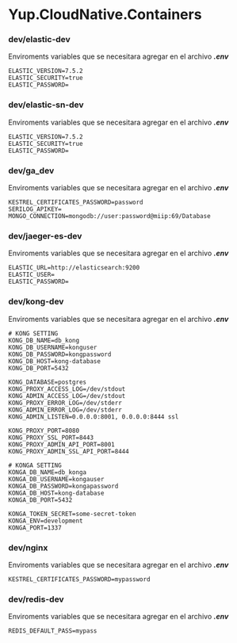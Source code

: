 # Yup.CloudNative.Containers


### dev/elastic-dev
Enviroments variables que se necesitara agregar en el archivo
***.env***
```
ELASTIC_VERSION=7.5.2
ELASTIC_SECURITY=true
ELASTIC_PASSWORD=
```

### dev/elastic-sn-dev
Enviroments variables que se necesitara agregar en el archivo
***.env***
```
ELASTIC_VERSION=7.5.2
ELASTIC_SECURITY=true
ELASTIC_PASSWORD=
```

### dev/ga_dev
Enviroments variables que se necesitara agregar en el archivo
***.env***
```
KESTREL_CERTIFICATES_PASSWORD=password
SERILOG_APIKEY=
MONGO_CONNECTION=mongodb://user:password@miip:69/Database
```

### dev/jaeger-es-dev
Enviroments variables que se necesitara agregar en el archivo
***.env***
```
ELASTIC_URL=http://elasticsearch:9200
ELASTIC_USER=
ELASTIC_PASSWORD=
```

### dev/kong-dev
Enviroments variables que se necesitara agregar en el archivo
***.env***
```
# KONG SETTING
KONG_DB_NAME=db_kong
KONG_DB_USERNAME=konguser
KONG_DB_PASSWORD=kongpassword
KONG_DB_HOST=kong-database
KONG_DB_PORT=5432

KONG_DATABASE=postgres
KONG_PROXY_ACCESS_LOG=/dev/stdout
KONG_ADMIN_ACCESS_LOG=/dev/stdout
KONG_PROXY_ERROR_LOG=/dev/stderr
KONG_ADMIN_ERROR_LOG=/dev/stderr
KONG_ADMIN_LISTEN=0.0.0.0:8001, 0.0.0.0:8444 ssl

KONG_PROXY_PORT=8080
KONG_PROXY_SSL_PORT=8443
KONG_PROXY_ADMIN_API_PORT=8001
KONG_PROXY_ADMIN_SSL_API_PORT=8444

# KONGA SETTING
KONGA_DB_NAME=db_konga
KONGA_DB_USERNAME=kongauser
KONGA_DB_PASSWORD=kongapassword
KONGA_DB_HOST=kong-database
KONGA_DB_PORT=5432

KONGA_TOKEN_SECRET=some-secret-token
KONGA_ENV=development
KONGA_PORT=1337
```

### dev/nginx
Enviroments variables que se necesitara agregar en el archivo
***.env***
```
KESTREL_CERTIFICATES_PASSWORD=mypassword
```

### dev/redis-dev
Enviroments variables que se necesitara agregar en el archivo
***.env***
```
REDIS_DEFAULT_PASS=mypass
```
